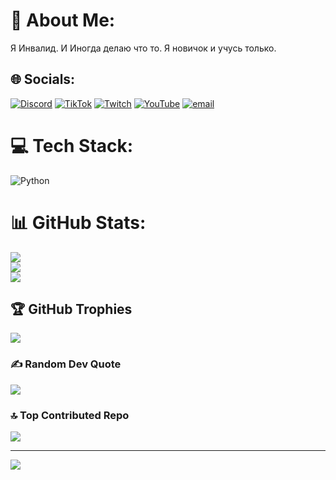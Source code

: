 # 💫 About Me:
Я Инвалид. И Иногда делаю что то. Я новичок и  учусь только. 


## 🌐 Socials:
[![Discord](https://img.shields.io/badge/Discord-%237289DA.svg?logo=discord&logoColor=white)](https://discord.gg/bestrigyn) [![TikTok](https://img.shields.io/badge/TikTok-%23000000.svg?logo=TikTok&logoColor=white)](https://tiktok.com/@bestrigyn) [![Twitch](https://img.shields.io/badge/Twitch-%239146FF.svg?logo=Twitch&logoColor=white)](https://twitch.tv/bestrigyn) [![YouTube](https://img.shields.io/badge/YouTube-%23FF0000.svg?logo=YouTube&logoColor=white)](https://youtube.com/@bestrigyn_game) [![email](https://img.shields.io/badge/Email-D14836?logo=gmail&logoColor=white)](mailto:darius70000@gmail.com) 

# 💻 Tech Stack:
![Python](https://img.shields.io/badge/python-3670A0?style=for-the-badge&logo=python&logoColor=ffdd54)
# 📊 GitHub Stats:
![](https://github-readme-stats.vercel.app/api?username=bestrigyn&theme=dark&hide_border=false&include_all_commits=true&count_private=true)<br/>
![](https://github-readme-streak-stats.herokuapp.com/?user=bestrigyn&theme=dark&hide_border=false)<br/>
![](https://github-readme-stats.vercel.app/api/top-langs/?username=bestrigyn&theme=dark&hide_border=false&include_all_commits=true&count_private=true&layout=compact)

## 🏆 GitHub Trophies
![](https://github-profile-trophy.vercel.app/?username=bestrigyn&theme=radical&no-frame=false&no-bg=false&margin-w=4)

### ✍️ Random Dev Quote
![](https://quotes-github-readme.vercel.app/api?type=horizontal&theme=tokyonight)

### 🔝 Top Contributed Repo
![](https://github-contributor-stats.vercel.app/api?username=bestrigyn&limit=5&theme=dark&combine_all_yearly_contributions=true)

---
[![](https://visitcount.itsvg.in/api?id=bestrigyn&icon=1&color=0)](https://visitcount.itsvg.in)

<!-- Proudly created with GPRM ( https://gprm.itsvg.in ) -->